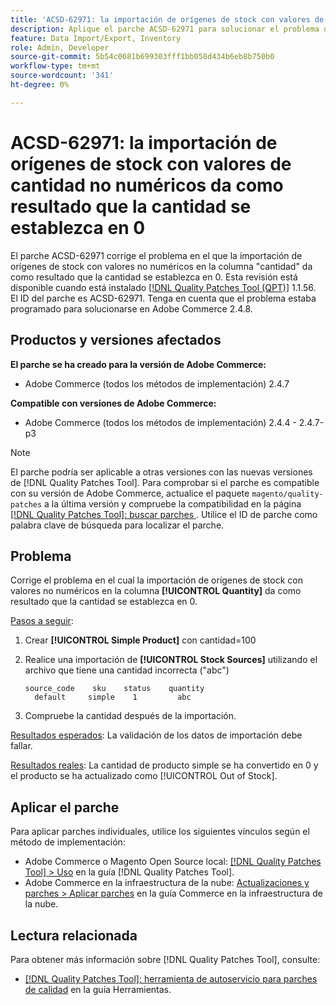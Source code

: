 ```yaml
---
title: 'ACSD-62971: la importación de orígenes de stock con valores de cantidad no numéricos da como resultado que la cantidad se establezca en 0'
description: Aplique el parche ACSD-62971 para solucionar el problema de Adobe Commerce en el que la importación de orígenes de stock con valores no numéricos en la columna "cantidad" provoca que la cantidad se establezca en 0.
feature: Data Import/Export, Inventory
role: Admin, Developer
source-git-commit: 5b54c0681b699303fff1bb058d434b6eb8b750b0
workflow-type: tm+mt
source-wordcount: '341'
ht-degree: 0%

---
```



# ACSD-62971: la importación de orígenes de stock con valores de cantidad no numéricos da como resultado que la cantidad se establezca en 0

El parche ACSD-62971 corrige el problema en el que la importación de orígenes de stock con valores no numéricos en la columna &quot;cantidad&quot; da como resultado que la cantidad se establezca en 0. Esta revisión está disponible cuando está instalado [[!DNL Quality Patches Tool (QPT)]](/help/tools/quality-patches-tool/quality-patches-tool-to-self-serve-quality-patches.md) 1.1.56. El ID del parche es ACSD-62971. Tenga en cuenta que el problema estaba programado para solucionarse en Adobe Commerce 2.4.8.

## Productos y versiones afectados

**El parche se ha creado para la versión de Adobe Commerce:**

* Adobe Commerce (todos los métodos de implementación) 2.4.7

**Compatible con versiones de Adobe Commerce:**

* Adobe Commerce (todos los métodos de implementación) 2.4.4 - 2.4.7-p3

>[!NOTE]
>
>El parche podría ser aplicable a otras versiones con las nuevas versiones de [!DNL Quality Patches Tool]. Para comprobar si el parche es compatible con su versión de Adobe Commerce, actualice el paquete `magento/quality-patches` a la última versión y compruebe la compatibilidad en la página [[!DNL Quality Patches Tool]: buscar parches ](https://experienceleague.adobe.com/tools/commerce-quality-patches/index.html?lang=es). Utilice el ID de parche como palabra clave de búsqueda para localizar el parche.

## Problema

Corrige el problema en el cual la importación de orígenes de stock con valores no numéricos en la columna **[!UICONTROL Quantity]** da como resultado que la cantidad se establezca en 0.

<u>Pasos a seguir</u>:

1. Crear **[!UICONTROL Simple Product]** con cantidad=100
1. Realice una importación de **[!UICONTROL Stock Sources]** utilizando el archivo que tiene una cantidad incorrecta (&quot;abc&quot;)

   ```table
   source_code    sku    status    quantity
     default     simple    1         abc
   ```

1. Compruebe la cantidad después de la importación.

<u>Resultados esperados</u>:
La validación de los datos de importación debe fallar.

<u>Resultados reales</u>:
La cantidad de producto simple se ha convertido en 0 y el producto se ha actualizado como [!UICONTROL Out of Stock].

## Aplicar el parche

Para aplicar parches individuales, utilice los siguientes vínculos según el método de implementación:

* Adobe Commerce o Magento Open Source local: [[!DNL Quality Patches Tool] > Uso](/help/tools/quality-patches-tool/usage.md) en la guía [!DNL Quality Patches Tool].
* Adobe Commerce en la infraestructura de la nube: [Actualizaciones y parches > Aplicar parches](https://experienceleague.adobe.com/docs/commerce-cloud-service/user-guide/develop/upgrade/apply-patches.html?lang=es) en la guía Commerce en la infraestructura de la nube.

## Lectura relacionada

Para obtener más información sobre [!DNL Quality Patches Tool], consulte:

* [[!DNL Quality Patches Tool]: herramienta de autoservicio para parches de calidad](/help/tools/quality-patches-tool/quality-patches-tool-to-self-serve-quality-patches.md) en la guía Herramientas.

